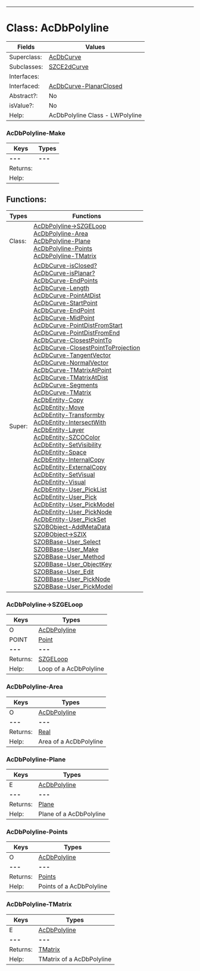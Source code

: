 ---------

# Class:	AcDbPolyline

| Fields | Values |
| --------- | --------- |
| Superclass: | [AcDbCurve](AcDbCurve.html) |
| Subclasses: | [SZCE2dCurve](SZCE2dCurve.html) |
| Interfaces: |  |
| Interfaced: | [AcDbCurve-PlanarClosed](AcDbCurve-PlanarClosed.html) |
| Abstract?: | No |
| isValue?: | No |
| Help: | AcDbPolyline Class - LWPolyline |

### AcDbPolyline-Make

| Keys | Types |
| --------- | --------- |
| **---** | **---** |
| Returns: |  |
| Help: |  |


## Functions:

| Types | Functions |
| --------- | --------- |
| Class: | [AcDbPolyline->SZGELoop](#AcDbPolyline->SZGELoop) <br> [AcDbPolyline-Area](#AcDbPolyline-Area) <br> [AcDbPolyline-Plane](#AcDbPolyline-Plane) <br> [AcDbPolyline-Points](#AcDbPolyline-Points) <br> [AcDbPolyline-TMatrix](#AcDbPolyline-TMatrix) |
| Super: | [AcDbCurve-isClosed?](AcDbCurve.html) <br> [AcDbCurve-isPlanar?](AcDbCurve.html) <br> [AcDbCurve-EndPoints](AcDbCurve.html) <br> [AcDbCurve-Length](AcDbCurve.html) <br> [AcDbCurve-PointAtDist](AcDbCurve.html) <br> [AcDbCurve-StartPoint](AcDbCurve.html) <br> [AcDbCurve-EndPoint](AcDbCurve.html) <br> [AcDbCurve-MidPoint](AcDbCurve.html) <br> [AcDbCurve-PointDistFromStart](AcDbCurve.html) <br> [AcDbCurve-PointDistFromEnd](AcDbCurve.html) <br> [AcDbCurve-ClosestPointTo](AcDbCurve.html) <br> [AcDbCurve-ClosestPointToProjection](AcDbCurve.html) <br> [AcDbCurve-TangentVector](AcDbCurve.html) <br> [AcDbCurve-NormalVector](AcDbCurve.html) <br> [AcDbCurve-TMatrixAtPoint](AcDbCurve.html) <br> [AcDbCurve-TMatrixAtDist](AcDbCurve.html) <br> [AcDbCurve-Segments](AcDbCurve.html) <br> [AcDbCurve-TMatrix](AcDbCurve.html) <br> [AcDbEntity-Copy](AcDbEntity.html) <br> [AcDbEntity-Move](AcDbEntity.html) <br> [AcDbEntity-Transformby](AcDbEntity.html) <br> [AcDbEntity-IntersectWith](AcDbEntity.html) <br> [AcDbEntity-Layer](AcDbEntity.html) <br> [AcDbEntity-SZCOColor](AcDbEntity.html) <br> [AcDbEntity-SetVisibility](AcDbEntity.html) <br> [AcDbEntity-Space](AcDbEntity.html) <br> [AcDbEntity-InternalCopy](AcDbEntity.html) <br> [AcDbEntity-ExternalCopy](AcDbEntity.html) <br> [AcDbEntity-SetVisual](AcDbEntity.html) <br> [AcDbEntity-Visual](AcDbEntity.html) <br> [AcDbEntity-User_PickList](AcDbEntity.html) <br> [AcDbEntity-User_Pick](AcDbEntity.html) <br> [AcDbEntity-User_PickModel](AcDbEntity.html) <br> [AcDbEntity-User_PickNode](AcDbEntity.html) <br> [AcDbEntity-User_PickSet](AcDbEntity.html) <br> [SZOBObject-AddMetaData](SZOBObject.html) <br> [SZOBObject->SZIX](SZOBObject.html) <br> [SZOBBase-User_Select](SZOBBase.html) <br> [SZOBBase-User_Make](SZOBBase.html) <br> [SZOBBase-User_Method](SZOBBase.html) <br> [SZOBBase-User_ObjectKey](SZOBBase.html) <br> [SZOBBase-User_Edit](SZOBBase.html) <br> [SZOBBase-User_PickNode](SZOBBase.html) <br> [SZOBBase-User_PickModel](SZOBBase.html) |


### AcDbPolyline->SZGELoop

| Keys | Types |
| --------- | --------- |
| O | [AcDbPolyline](AcDbPolyline.html) |
| POINT | [Point](Point.html) |
| **---** | **---** |
| Returns: | [SZGELoop](SZGELoop.html) |
| Help: | Loop of a AcDbPolyline |

### AcDbPolyline-Area

| Keys | Types |
| --------- | --------- |
| O | [AcDbPolyline](AcDbPolyline.html) |
| **---** | **---** |
| Returns: | [Real](Real.html) |
| Help: | Area of a AcDbPolyline |

### AcDbPolyline-Plane

| Keys | Types |
| --------- | --------- |
| E | [AcDbPolyline](AcDbPolyline.html) |
| **---** | **---** |
| Returns: | [Plane](Plane.html) |
| Help: | Plane of a AcDbPolyline |

### AcDbPolyline-Points

| Keys | Types |
| --------- | --------- |
| O | [AcDbPolyline](AcDbPolyline.html) |
| **---** | **---** |
| Returns: | [Points](Points.html) |
| Help: | Points of a AcDbPolyline |

### AcDbPolyline-TMatrix

| Keys | Types |
| --------- | --------- |
| E | [AcDbPolyline](AcDbPolyline.html) |
| **---** | **---** |
| Returns: | [TMatrix](TMatrix.html) |
| Help: | TMatrix of a AcDbPolyline |

